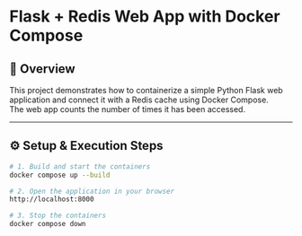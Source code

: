 # Flask + Redis Web App with Docker Compose

## 📌 Overview
This project demonstrates how to containerize a simple Python Flask web application and connect it with a Redis cache using Docker Compose.  
The web app counts the number of times it has been accessed.

---

## ⚙️ Setup & Execution Steps

```bash
# 1. Build and start the containers
docker compose up --build

# 2. Open the application in your browser
http://localhost:8000

# 3. Stop the containers
docker compose down
